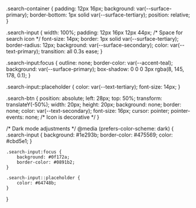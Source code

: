 .search-container {
    padding: 12px 16px;
    background: var(--surface-primary);
    border-bottom: 1px solid var(--surface-tertiary);
    position: relative;
}

.search-input {
    width: 100%;
    padding: 12px 16px 12px 44px; /* Space for search icon */
    font-size: 14px;
    border: 1px solid var(--surface-tertiary);
    border-radius: 12px;
    background: var(--surface-secondary);
    color: var(--text-primary);
    transition: all 0.3s ease;
}

.search-input:focus {
    outline: none;
    border-color: var(--accent-teal);
    background: var(--surface-primary);
    box-shadow: 0 0 0 3px rgba(8, 145, 178, 0.1);
}

.search-input::placeholder {
    color: var(--text-tertiary);
    font-size: 14px;
}

.search-btn {
    position: absolute;
    left: 28px;
    top: 50%;
    transform: translateY(-50%);
    width: 20px;
    height: 20px;
    background: none;
    border: none;
    color: var(--text-secondary);
    font-size: 16px;
    cursor: pointer;
    pointer-events: none; /* Icon is decorative */
}

/* Dark mode adjustments */
@media (prefers-color-scheme: dark) {
    .search-input {
        background: #1e293b;
        border-color: #475569;
        color: #cbd5e1;
    }
    
    .search-input:focus {
        background: #0f172a;
        border-color: #0891b2;
    }
    
    .search-input::placeholder {
        color: #64748b;
    }
}
